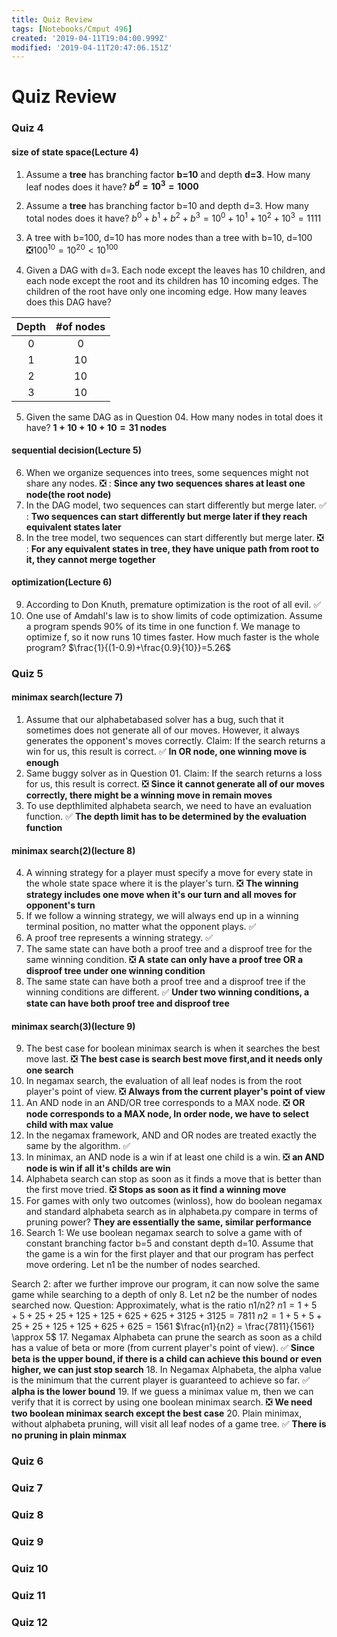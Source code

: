 ```yaml
---
title: Quiz Review
tags: [Notebooks/Cmput 496]
created: '2019-04-11T19:04:00.999Z'
modified: '2019-04-11T20:47:06.151Z'
---
```


# Quiz Review
### Quiz 4 
#### size of state space(Lecture 4)
  1. Assume a **tree** has branching factor **b=10** and depth **d=3**. How many leaf nodes does it have?
  **$b^d= 10^3 = 1000$**

  2. Assume a **tree** has branching factor b=10 and depth d=3. How many total nodes does it have?
  $b^0 + b^1 + b^2 + b^3=10^0+10^1+10^2+10^3=1111$

  3. A tree with b=100, d=10 has more nodes than a tree with b=10, d=100
  :negative_squared_cross_mark:$100^{10} =10^{20} < 10^{100}$

  4. Given a DAG with d=3. Each node except the leaves has 10 children, and each node except the root and its children has 10 incoming edges. The children of the root have only one incoming edge. How many leaves does this DAG have?

| Depth|#of nodes|
|:--:|:--:|
|0|0|
|1|10|
|2|10|
|3|10|
  5. Given the same DAG as in Question 04. How many nodes in total does it have?
  **$1+10+10+10=31$ nodes**
#### sequential decision(Lecture 5)
  6. When we organize sequences into trees, some sequences might not share any nodes.
  :negative_squared_cross_mark: : **Since any two sequences shares at least one node(the root node)**
  7. In the DAG model, two sequences can start differently but merge later.
  :white_check_mark: : **Two sequences can start differently but merge later if they reach equivalent states later**
  8. In the tree model, two sequences can start differently but merge later.
  :negative_squared_cross_mark: : **For any equivalent states in tree, they have unique path from root to it, they cannot merge together**
#### optimization(Lecture 6)
  9. According to Don Knuth, premature optimization is the root of all evil.
  :white_check_mark:
  10. One use of Amdahl's law is to show limits of code optimization. Assume a program spends 90% of its time in one function f. We manage to optimize f, so it now runs 10 times faster. How much faster is the whole program?
  $\frac{1}{(1-0.9)+\frac{0.9}{10}}=5.26$

### Quiz 5
#### minimax search(lecture 7)
  1. Assume that our alphabeta­based solver has a bug, such that it sometimes does not generate all of our moves. However, it always generates the opponent's moves correctly. Claim: If the search returns a win for us, this result is correct.
  :white_check_mark: **In OR node, one winning move is enough**
  2. Same buggy solver as in Question 01. Claim: If the search returns a loss for us, this result is correct.
  :negative_squared_cross_mark: **Since it cannot generate all of our moves correctly, there might be a winning move in remain moves**
  3. To use depth­limited alphabeta search, we need to have an evaluation function.
  :white_check_mark: **The depth limit has to be determined by the evaluation function**
#### minimax search(2)(lecture 8)
  4. A winning strategy for a player must specify a move for every state in the whole state space where it is the player's turn.
  :negative_squared_cross_mark: **The winning strategy includes one move when it's our turn and all moves for opponent's turn**
  5. If we follow a winning strategy, we will always end up in a winning terminal position, no matter what the opponent plays.
  :white_check_mark:
  6. A proof tree represents a winning strategy.
  :white_check_mark:
  7. The same state can have both a proof tree and a disproof tree for the same winning condition.
  :negative_squared_cross_mark: **A state can only have a proof tree **OR** a disproof tree under one winning condition**
  8. The same state can have both a proof tree and a disproof tree if the winning conditions are different.
  :white_check_mark: **Under two winning conditions, a state can have both proof tree and disproof tree**
#### minimax search(3)(lecture 9)
  9. The best case for boolean minimax search is when it searches the best move last.
  :negative_squared_cross_mark: **The best case is search best move first,and it needs only one search**
  10. In negamax search, the evaluation of all leaf nodes is from the root player's point of view.
  :negative_squared_cross_mark: **Always from the current player's point of view**
  11. An AND node in an AND/OR tree corresponds to a MAX node.
  :negative_squared_cross_mark: **OR node corresponds to a MAX node, In order node, we have to select child with max value**
  12. In the negamax framework, AND and OR nodes are treated exactly the same by the algorithm.
  :white_check_mark:
  13. In minimax, an AND node is a win if at least one child is a win.
  :negative_squared_cross_mark: **an AND node is win if all it's childs are win**
  14. Alphabeta search can stop as soon as it finds a move that is better than the first move tried.
  :negative_squared_cross_mark: **Stops as soon as it find a winning move**
  15. For games with only two outcomes (win­loss), how do boolean negamax and standard alphabeta search as in alphabeta.py compare in terms of pruning power?
  **They are essentially the same, similar performance**
  16. Search 1: We use boolean negamax search to solve a game with of constant branching factor b=5 and constant depth d=10. Assume that the game is a win for the first player and that our program has perfect move ordering. Let n1 be the number of nodes searched.

  Search 2: after we further improve our program, it can now solve the same game while searching to a depth of only 8. Let n2 be the number of nodes searched now.
  Question: Approximately, what is the ratio n1/n2?
  $n1 = 1+5+5+25+25+125+125+625+625+3125+3125=7811$
  $n2 = 1+5+5+25+25+125+125+625+625=1561$
  $\frac{n1}{n2} = \frac{7811}{1561} \approx 5$
  17. Negamax Alphabeta can prune the search as soon as a child has a value of beta or more (from current player's point of view).
  :white_check_mark: **Since beta is the upper bound, if there is a child can achieve this bound or even higher, we can just stop search**
  18. In Negamax Alphabeta, the alpha value is the minimum that the current player is guaranteed to achieve so far.
  :white_check_mark: **alpha is the lower bound**
  19. If we guess a minimax value m, then we can verify that it is correct by using one boolean minimax search.
  :negative_squared_cross_mark: **We need two boolean minimax search except the best case**
  20. Plain minimax, without alphabeta pruning, will visit all leaf nodes of a game tree.
  :white_check_mark: **There is no pruning in plain minmax**

### Quiz 6

### Quiz 7

### Quiz 8

### Quiz 9

### Quiz 10

### Quiz 11

### Quiz 12
